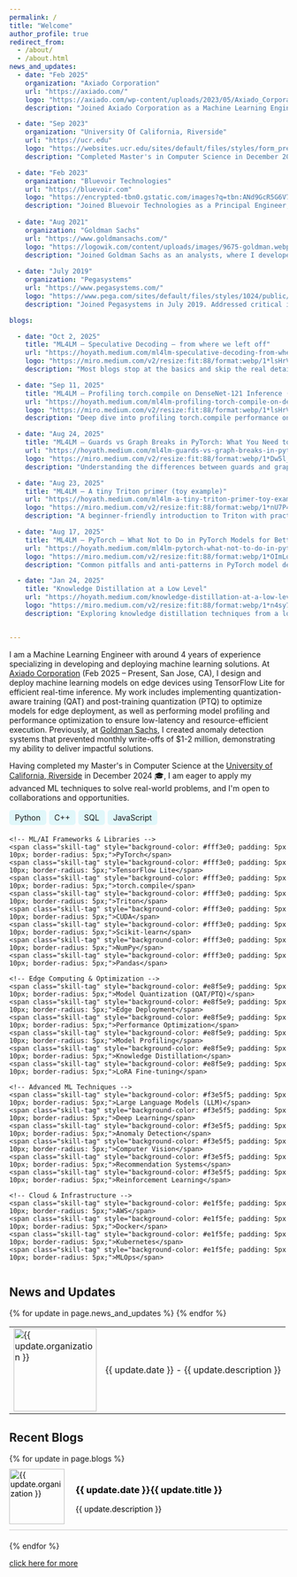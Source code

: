 ```yaml
---
permalink: /
title: "Welcome"
author_profile: true
redirect_from: 
  - /about/
  - /about.html
news_and_updates:
  - date: "Feb 2025"
    organization: "Axiado Corporation"
    url: "https://axiado.com/"
    logo: "https://axiado.com/wp-content/uploads/2023/05/Axiado_Corporation-Logo.png"
    description: "Joined Axiado Corporation as a Machine Learning Engineer (Full-time) in Feb 2025 (San Jose, CA, On-site). Designed and deployed machine learning models on edge devices using TensorFlow Lite for efficient real-time inference. Implemented quantization-aware training (QAT) and post-training quantization (PTQ) to optimize models for edge deployment. Performed model profiling and performance optimization to ensure low-latency and resource-efficient execution."

  - date: "Sep 2023"
    organization: "University Of California, Riverside"
    url: "https://ucr.edu"
    logo: "https://websites.ucr.edu/sites/default/files/styles/form_preview/public/logo-horizontal-on-white_0.png?itok=C8v1rbQR"
    description: "Completed Master's in Computer Science in December 2024, enhancing my industry experience with advanced theoretical and practical knowledge."

  - date: "Feb 2023"
    organization: "Bluevoir Technologies"
    url: "https://bluevoir.com"
    logo: "https://encrypted-tbn0.gstatic.com/images?q=tbn:ANd9GcR5G6V7WktZE2ATFZhEpXvzyiFY70CLzSPR2Q&s"
    description: "Joined Bluevoir Technologies as a Principal Engineer, where I fine-tuned domain-specific LLMs to automate clinical trial protocol generation, reducing creation time by 30% and improving protocol accuracy by 40%. "
  
  - date: "Aug 2021"
    organization: "Goldman Sachs"
    url: "https://www.goldmansachs.com/"
    logo: "https://logowik.com/content/uploads/images/9675-goldman.webp"
    description: "Joined Goldman Sachs as an analysts, where I developed an anomaly detection system that prevented $1-2 million in monthly losses by identifying fraudulent Apple Card transactions, and automated the dispute case process, reducing processing time by 40%."
  
  - date: "July 2019"
    organization: "Pegasystems"
    url: "https://www.pegasystems.com/"
    logo: "https://www.pega.com/sites/default/files/styles/1024/public/media/images/2021-10/pega-logo-horiztonal-prevcard.png?itok=C5-EphPx"
    description: "Joined Pegasystems in July 2019. Addressed critical issues, preventing major downtime for key clients and avoiding significant revenue losses."

blogs:

  - date: "Oct 2, 2025"
    title: "ML4LM — Speculative Decoding — from where we left off"
    url: "https://hoyath.medium.com/ml4lm-speculative-decoding-from-where-we-left-off-ce376f7d1a2f"
    logo: "https://miro.medium.com/v2/resize:fit:88/format:webp/1*lsHrV5x9cv6Zsl9jhWYOBA.png"
    description: "Most blogs stop at the basics and skip the real details. I break down what's usually missing: batching, accept/reject checks, and fallbacks."

  - date: "Sep 11, 2025"
    title: "ML4LM — Profiling torch.compile on DenseNet-121 Inference (GTX 1650)"
    url: "https://hoyath.medium.com/ml4lm-profiling-torch-compile-on-densenet-121-inference-gtx-1650-6984605dcff5"
    logo: "https://miro.medium.com/v2/resize:fit:88/format:webp/1*lsHrV5x9cv6Zsl9jhWYOBA.png"
    description: "Deep dive into profiling torch.compile performance on DenseNet-121 inference using GTX 1650, exploring optimization techniques and performance metrics."

  - date: "Aug 24, 2025"
    title: "ML4LM — Guards vs Graph Breaks in PyTorch: What You Need to Know"
    url: "https://hoyath.medium.com/ml4lm-guards-vs-graph-breaks-in-pytorch-what-you-need-to-know-2ea9337c3803"
    logo: "https://miro.medium.com/v2/resize:fit:88/format:webp/1*Dw5l_j-Zuedv58_QN_xRag.png"
    description: "Understanding the differences between guards and graph breaks in PyTorch's compilation system and their impact on model performance."

  - date: "Aug 23, 2025"
    title: "ML4LM — A tiny Triton primer (toy example)"
    url: "https://hoyath.medium.com/ml4lm-a-tiny-triton-primer-toy-example-e8a4bd71ec8c"
    logo: "https://miro.medium.com/v2/resize:fit:88/format:webp/1*nU7P4P4sBYY-I855_9JPAg.png"
    description: "A beginner-friendly introduction to Triton with practical examples and toy implementations to get started with GPU kernel programming."

  - date: "Aug 17, 2025"
    title: "ML4LM — PyTorch — What Not to Do in PyTorch Models for Better Performance (dynamo)"
    url: "https://hoyath.medium.com/ml4lm-pytorch-what-not-to-do-in-pytorch-models-for-better-performance-dynamo-2e5c675dbec2"
    logo: "https://miro.medium.com/v2/resize:fit:88/format:webp/1*OImLo4WeR5PcFdTaXidWdw.png"
    description: "Common pitfalls and anti-patterns in PyTorch model development that can hurt performance, especially with Dynamo compilation."

  - date: "Jan 24, 2025"
    title: "Knowledge Distillation at a Low Level"
    url: "https://hoyath.medium.com/knowledge-distillation-at-a-low-level-61ad2e5fbf99"
    logo: "https://miro.medium.com/v2/resize:fit:88/format:webp/1*n4sy7MUiAiSoPPOuTmNlQg.jpeg"
    description: "Exploring knowledge distillation techniques from a low-level implementation perspective, understanding how knowledge transfer works under the hood."


---
```




I am a Machine Learning Engineer with around 4 years of experience specializing in developing and deploying machine learning solutions. At [Axiado Corporation](https://axiado.com/) (Feb 2025 – Present, San Jose, CA), I design and deploy machine learning models on edge devices using TensorFlow Lite for efficient real-time inference. My work includes implementing quantization-aware training (QAT) and post-training quantization (PTQ) to optimize models for edge deployment, as well as performing model profiling and performance optimization to ensure low-latency and resource-efficient execution. Previously, at [Goldman Sachs](https://www.goldmansachs.com/), I created anomaly detection systems that prevented monthly write-offs of $1-2 million, demonstrating my ability to deliver impactful solutions.


Having completed my Master's in Computer Science at the [University of California, Riverside](https://www.ucr.edu/) in December 2024 🎓, I am eager to apply my advanced ML techniques to solve real-world problems, and I'm open to collaborations and opportunities. 

<div class="skills-container" style="display: flex; flex-wrap: wrap; gap: 5px; font-size: 14px;">
    <!-- Core Programming Languages -->
    <span class="skill-tag" style="background-color: #e0f7fa; padding: 5px 10px; border-radius: 5px;">Python</span>
    <span class="skill-tag" style="background-color: #e0f7fa; padding: 5px 10px; border-radius: 5px;">C++</span>
    <span class="skill-tag" style="background-color: #e0f7fa; padding: 5px 10px; border-radius: 5px;">SQL</span>
    <span class="skill-tag" style="background-color: #e0f7fa; padding: 5px 10px; border-radius: 5px;">JavaScript</span>
    
    <!-- ML/AI Frameworks & Libraries -->
    <span class="skill-tag" style="background-color: #fff3e0; padding: 5px 10px; border-radius: 5px;">PyTorch</span>
    <span class="skill-tag" style="background-color: #fff3e0; padding: 5px 10px; border-radius: 5px;">TensorFlow Lite</span>
    <span class="skill-tag" style="background-color: #fff3e0; padding: 5px 10px; border-radius: 5px;">torch.compile</span>
    <span class="skill-tag" style="background-color: #fff3e0; padding: 5px 10px; border-radius: 5px;">Triton</span>
    <span class="skill-tag" style="background-color: #fff3e0; padding: 5px 10px; border-radius: 5px;">CUDA</span>
    <span class="skill-tag" style="background-color: #fff3e0; padding: 5px 10px; border-radius: 5px;">Scikit-learn</span>
    <span class="skill-tag" style="background-color: #fff3e0; padding: 5px 10px; border-radius: 5px;">NumPy</span>
    <span class="skill-tag" style="background-color: #fff3e0; padding: 5px 10px; border-radius: 5px;">Pandas</span>
    
    <!-- Edge Computing & Optimization -->
    <span class="skill-tag" style="background-color: #e8f5e9; padding: 5px 10px; border-radius: 5px;">Model Quantization (QAT/PTQ)</span>
    <span class="skill-tag" style="background-color: #e8f5e9; padding: 5px 10px; border-radius: 5px;">Edge Deployment</span>
    <span class="skill-tag" style="background-color: #e8f5e9; padding: 5px 10px; border-radius: 5px;">Performance Optimization</span>
    <span class="skill-tag" style="background-color: #e8f5e9; padding: 5px 10px; border-radius: 5px;">Model Profiling</span>
    <span class="skill-tag" style="background-color: #e8f5e9; padding: 5px 10px; border-radius: 5px;">Knowledge Distillation</span>
    <span class="skill-tag" style="background-color: #e8f5e9; padding: 5px 10px; border-radius: 5px;">LoRA Fine-tuning</span>
    
    <!-- Advanced ML Techniques -->
    <span class="skill-tag" style="background-color: #f3e5f5; padding: 5px 10px; border-radius: 5px;">Large Language Models (LLM)</span>
    <span class="skill-tag" style="background-color: #f3e5f5; padding: 5px 10px; border-radius: 5px;">Deep Learning</span>
    <span class="skill-tag" style="background-color: #f3e5f5; padding: 5px 10px; border-radius: 5px;">Anomaly Detection</span>
    <span class="skill-tag" style="background-color: #f3e5f5; padding: 5px 10px; border-radius: 5px;">Computer Vision</span>
    <span class="skill-tag" style="background-color: #f3e5f5; padding: 5px 10px; border-radius: 5px;">Recommendation Systems</span>
    <span class="skill-tag" style="background-color: #f3e5f5; padding: 5px 10px; border-radius: 5px;">Reinforcement Learning</span>
    
    <!-- Cloud & Infrastructure -->
    <span class="skill-tag" style="background-color: #e1f5fe; padding: 5px 10px; border-radius: 5px;">AWS</span>
    <span class="skill-tag" style="background-color: #e1f5fe; padding: 5px 10px; border-radius: 5px;">Docker</span>
    <span class="skill-tag" style="background-color: #e1f5fe; padding: 5px 10px; border-radius: 5px;">Kubernetes</span>
    <span class="skill-tag" style="background-color: #e1f5fe; padding: 5px 10px; border-radius: 5px;">MLOps</span>
</div>


## News and Updates

<table style="border-collapse: collapse; width: 100%; border: none;">
  {% for update in page.news_and_updates %}
  <tr>
    <td style="border: none;">
      <a href="{{ update.url }}">
        <img src="{{ update.logo }}" alt="{{ update.organization }}" style="width:150px; height:auto;">
      </a>
    </td>
    <td style="border: none;"> {{ update.date }} - {{ update.description }}</td>
  </tr>
  {% endfor %}
</table>

## Recent Blogs

<div style="width:100%; display: flex; flex-direction: column;">
  {% for update in page.blogs %}
  <div style="margin-bottom: 20px; border-bottom: 1px solid #ccc; padding: 10px 0;">
    <a href="{{ update.url }}" style="text-decoration: none; color: #000;">
      <div style="display: flex; align-items: center;">
        <img src="{{ update.logo }}" alt="{{ update.organization }}" style="width:100px; height:auto; margin-right: 20px;">
        <div>
          <h3>{{ update.date }}{{ update.title }}</h3>
          <p>{{ update.description }}</p>
        </div>
      </div>
    </a>
  </div>
  {% endfor %}
</div>

<a href= "https://hoyathalis.github.io/year-archive/"> click here for more</a>


